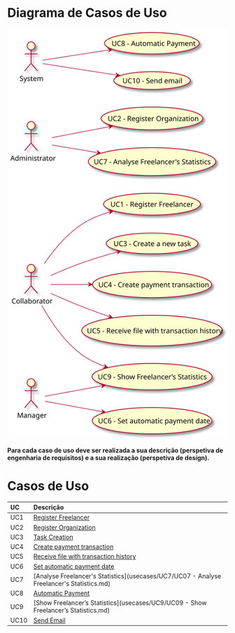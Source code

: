 # Diagrama de Casos de Uso

![Diagrama de Casos de Uso](DUC.svg)

**Para cada caso de uso deve ser realizada a sua descrição (perspetiva de engenharia de requisitos) e a sua realização (perspetiva de design).**

# Casos de Uso
| UC  | Descrição                                                               |                   
|:----|:------------------------------------------------------------------------|
| UC1 | [Register Freelancer](usecases/UC1/UC01_RegisterFreelancer.md)   |
| UC2 | [Register Organization](usecases/UC2/UC2_RegisterOrganization.md)|
| UC3 | [Task Creation](usecases/UC3/UC03_TaskCreation.md)|
| UC4 | [Create payment transaction](usecases/UC4/UC4_CreatePaymentTransaction.md)|
| UC5 | [Receive file with transaction history](usecases/UC5/UC5_ReceiveFileWithTransactionHistory.md) |
| UC6 | [Set automatic payment date](usecases/UC6/UC06_SetAutomaticPaymentDate.md)|
| UC7 | [Analyse Freelancer's Statistics](usecases/UC7/UC07 - Analyse Freelancer's Statistics.md)|
| UC8 | [Automatic Payment](usecases/UC8/UC8_AutomaticPayment.md)|
| UC9 | [Show Freelancer’s Statistics](usecases/UC9/UC09 - Show Freelancer’s Statistics.md)|
| UC10 | [Send Email](usecases/UC10/UC10_SendEmail.md)|



